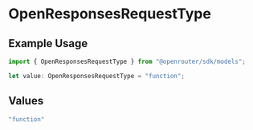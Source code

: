 # OpenResponsesRequestType

## Example Usage

```typescript
import { OpenResponsesRequestType } from "@openrouter/sdk/models";

let value: OpenResponsesRequestType = "function";
```

## Values

```typescript
"function"
```